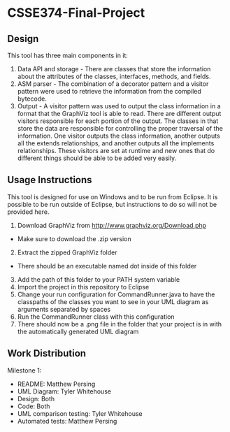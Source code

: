# CSSE374-Final-Project

## Design
This tool has three main components in it:

1. Data API and storage - There are classes that store the information about the attributes of the classes, interfaces, methods, and fields.
2. ASM parser - The combination of a decorator pattern and a visitor pattern were used to retrieve the information from the compiled bytecode.
3. Output - A visitor pattern was used to output the class information in a format that the GraphViz tool is able to read. There are different output visitors responsible for each portion of the output. The classes in that store the data are responsible for controlling the proper traversal of the information. One visitor outputs the class information, another outputs all the extends relationships, and another outputs all the implements relationships. These visitors are set at runtime and new ones that do different things should be able to be added very easily.

## Usage Instructions
This tool is designed for use on Windows and to be run from Eclipse. It is possible to be run outside of Eclipse, but instructions to do so will not be provided here.

1. Download GraphViz from <http://www.graphviz.org/Download.php>
  * Make sure to download the .zip version
2. Extract the zipped GraphViz folder
  * There should be an executable named dot inside of this folder
3. Add the path of this folder to your PATH system variable
4. Import the project in this repository to Eclipse
5. Change your run configuration for CommandRunner.java to have the classpaths of the classes you want to see in your UML diagram as arguments separated by spaces
6. Run the CommandRunner class with this configuration
7. There should now be a .png file in the folder that your project is in with the automatically generated UML diagram

## Work Distribution
Milestone 1:
* README: Matthew Persing
* UML Diagram: Tyler Whitehouse
* Design: Both
* Code: Both
* UML comparison testing: Tyler Whitehouse
* Automated tests: Matthew Persing

